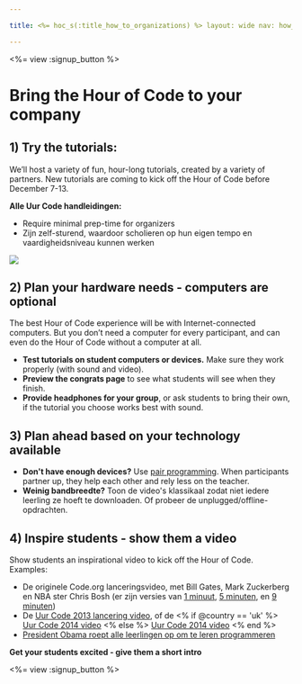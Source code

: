 ```yaml
---

title: <%= hoc_s(:title_how_to_organizations) %> layout: wide nav: how_to_nav

---
```


<%= view :signup_button %>

# Bring the Hour of Code to your company

## 1) Try the tutorials:

We’ll host a variety of fun, hour-long tutorials, created by a variety of partners. New tutorials are coming to kick off the Hour of Code before December 7-13.

**Alle Uur Code handleidingen:**

  * Require minimal prep-time for organizers
  * Zijn zelf-sturend, waardoor scholieren op hun eigen tempo en vaardigheidsniveau kunnen werken

[![](<%= resolve_url('https://code.org/images/tutorials.png') %>)](<%= resolve_url('https://code.org/learn') %>)

## 2) Plan your hardware needs - computers are optional

The best Hour of Code experience will be with Internet-connected computers. But you don’t need a computer for every participant, and can even do the Hour of Code without a computer at all.

  * **Test tutorials on student computers or devices.** Make sure they work properly (with sound and video).
  * **Preview the congrats page** to see what students will see when they finish. 
  * **Provide headphones for your group**, or ask students to bring their own, if the tutorial you choose works best with sound.

## 3) Plan ahead based on your technology available

  * **Don't have enough devices?** Use [pair programming](http://www.ncwit.org/resources/pair-programming-box-power-collaborative-learning). When participants partner up, they help each other and rely less on the teacher.
  * **Weinig bandbreedte?** Toon de video's klassikaal zodat niet iedere leerling ze hoeft te downloaden. Of probeer de unplugged/offline-opdrachten.

## 4) Inspire students - show them a video

Show students an inspirational video to kick off the Hour of Code. Examples:

  * De originele Code.org lanceringsvideo, met Bill Gates, Mark Zuckerberg en NBA ster Chris Bosh (er zijn versies van [1 minuut](https://www.youtube.com/watch?v=qYZF6oIZtfc), [5 minuten](https://www.youtube.com/watch?v=nKIu9yen5nc), en [9 minuten](https://www.youtube.com/watch?v=dU1xS07N-FA))
  * De [Uur Code 2013 lancering video](https://www.youtube.com/watch?v=FC5FbmsH4fw), of de <% if @country == 'uk' %> [Uur Code 2014 video](https://www.youtube.com/watch?v=96B5-JGA9EQ) <% else %> [Uur Code 2014 video](https://www.youtube.com/watch?v=rH7AjDMz_dc&index=2&list=PLzdnOPI1iJNe1WmdkMG-Ca8cLQpdEAL7Q) <% end %>
  * [President Obama roept alle leerlingen op om te leren programmeren](https://www.youtube.com/watch?v=6XvmhE1J9PY)

**Get your students excited - give them a short intro**

<%= view :signup_button %>